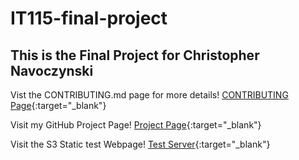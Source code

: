 # IT115-final-project

## This is the Final Project for Christopher Navoczynski

Vist the CONTRIBUTING.md page for more details!
[CONTRIBUTING Page](https://github.com/ChrisNavoczynski/IT115-final-project/blob/main/CONTRIBUTING.md){:target="_blank"}

Visit my GitHub Project Page!
[Project Page](https://chrisnavoczynski.github.io/IT115-final-project/index.html){:target="_blank"}

Visit the S3 Static test Webpage!
[Test Server](http://it115-chrisnavo-finalproject.s3-website-us-east-1.amazonaws.com/test.html){:target="_blank"}
